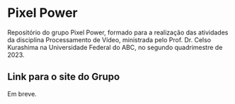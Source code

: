 # Pixel Power

Repositório do grupo Pixel Power, formado para a realização das atividades da disciplina Processamento de Vídeo, ministrada pelo Prof. Dr. Celso Kurashima na Universidade Federal do ABC, no segundo quadrimestre de 2023.

## Link para o site do Grupo

Em breve.
<!-- https://techteamufabc.github.io/TechTeam/ -->